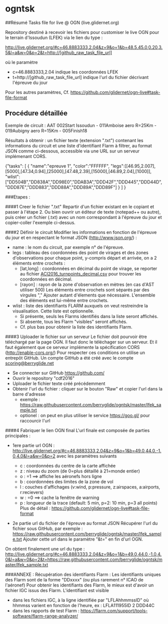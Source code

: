 # ogntsk

##Résumé
Tasks file for live @ OGN (live.glidernet.org)

Repository destiné à recevoir les fichiers pour customiser le live OGN pour le terrain d'Issoudun (LFEK) via le lien du type :

http://live.glidernet.org/#c=46.8883333,2.04&z=9&o=1&b=48.5,45.0,0.20,3.5&l=a&w=0&p=2&t=http://[github_raw_task_file_url]

où le paramètre
- c=46.8883333,2.04 indique les coordonnées LFEK
- t=http://[github_raw_task_file_url] indique l'url du fichier décrivant l'épreuve du jour

Pour les autres paramètres, Cf. https://github.com/glidernet/ogn-live#task-file-format

## Procédure détaillée

Exemple de circuit : AAT 002Start Issoudun - 011Amboise aero R=25Km - 019Aubigny aero R=15Km - 005Finish18

Résultats à obtenir :
un fichier texte (extension ".txt") contenant les informations du circuit et une liste d'identifiant Flarm à filtrer, au format JSON comme ci-dessous, accessible via une URL sur un serveur implémenant CORS.

{"tasks":
	[
		{	"name":"epreuve 1",
			"color":"FFFFFF",
			"legs":[[46.95,2.007],[5000],[47.34,0.94],[25000],[47.48,2.39],[15000],[46.89,2.04],[1000]],
			"wlist":["DD504B","DD838A","DD98E0","DDAB3A","DDD42F","DDD445","DDD44D","DDD87E","DDD883","DDD88A","DDD89A","DDD89F"]
		}
	]
}


###Etapes :

####1 Creer le fichier ".txt"
Repartir d'un fichier existant en le copiant et passer à l'étape 2.
Ou bien ouvrir un éditeur de texte (notepad++ ou autre), puis créer un fichier (.txt) avec un nom correspondant à l'épreuve du jour et copier-coller l'exemple ci-dessus.


####2 Définir le circuit
Modifier les informations en fonction de l'épreuve du jour et en respectant le format JSON (http://www.json.org/) :
* name : le nom du circuit, par exemple n° de l'épreuve.
* legs : tableau des coordonnées des point de virages et des zones d'observations pour chaque point, y-compris départ et arrivée, on a 2 éléments entre crochets :
  * [lat,long] : coordonnées en décimal du point de virage, se reporter au fichier [ACI2016_turnpoints_decimal.csv](https://docs.google.com/spreadsheets/d/1UsPojxs7OVxnAw9IzZCAAyTUT9_x7tmEmIborCp2MtM) pour trouver les coordonnées en décimal.
  * [rayon] : rayon de la zone d'observation en mètres (en cas d'AST utiliser 500)
Les éléments entre crochets sont séparés par des virgules ","
Ajouter autant d'élements que nécessaire.
L'ensemble des éléments est lui-même entre crochets.
* wlist : liste des identifiants FLARM auxquels on veut restreindre la visualisation. Cette liste est optionnelle.
  * Si présente, seuls les Flarms identifiés dans la liste seront affichés.
  * Si absente, tous les Flarm "visibles" seront affichés.
  * Cf. plus bas pour obtenir la liste des identifiants Flarm.


####3 Uploader le fichier sur un serveur
Le fichier doit pourvoir être téléchargé par la page OGN.
Il faut donc le téléchager sur un serveur. Et il faut également que ce serveur implémente la spécification CORS (http://enable-cors.org/)
Pour respecter ces conditions on utilise un entrepôt GitHub. Un compte GitHub a été créé avec le compte scoring@berryglide.net
* Se connecter sur GitHub https://github.com/
* Ouvrir le repository "cdf2016"
* Uploader le fichier texte créé précédemment
* Obtenir l'url du fichier : cliquer sur le bouton "Raw" et copier l'url dans la barre d'adresse
  * exemple : https://raw.githubusercontent.com/berryglide/ogntsk/master/lfek_sample.txt
  * optionel : on peut en plus utiliser le service https://goo.gl/ pour raccourcir l'url


####4 Fabriquer le lien OGN final
L'url finale est composée de parties principales :

* 1ere partie url OGN : http://live.glidernet.org/#c=46.8883333,2.04&z=9&o=1&b=49.0,44.0,-1.0,4.0&l=a&w=0&p=2
avec les paramètres suivants
  * c : coordonnées du centre de la carte affichée
  * z : niveau du zoom (de 0=plus détaillé à 21=monde entier)
  * o : =1 ==> affiche les aéronefs hors ligne
  * b : coordonnées des limites de la zone de vol
  * l : couches d'affichages (v:wind, p:pressure, z:airspaces, a:airports, r:recievers)
  * w : =0 ==> cache la fenêtre de warning
  * p : longueur de la trace (default: 5 min, p=2: 10 min, p=3 all points)
Plus de détail : https://github.com/glidernet/ogn-live#task-file-format
		
* 2e partie url du fichier de l'épreuve au format JSON
Récupérer l'url du fichier sous GitHub, par exemple : https://raw.githubusercontent.com/berryglide/ogntsk/master/lfek_sample.txt
Ajouter cette url dans le paramètre "&t=" en fin d'url OGN.

On obtient finalement une url du type :
http://live.glidernet.org/#c=46.8883333,2.04&z=9&o=1&b=49.0,44.0,-1.0,4.0&l=a&w=0&p=2&t=https://raw.githubusercontent.com/berryglide/ogntsk/master/lfek_sample.txt




###ANNEXE : Récupération des identifiants Flarm :
Les identifiants uniques des Flarm sont de la forme "DDxxxx" (ou plus rarement n° ICAO de l'aéronef)
Pour obtenir les identifiants des Flarm, le mieux est d'avoir un fichier IGC issus des Flarm.
L'identifiant est visible
* dans les fichiers IGC, à la ligne identifiée par "LFLAhhmmssID" où hhmmss varient en fonction de l'heure, ex : LFLA111955ID 2 DDD44C
* dans les rapports de test Flarm : https://flarm.com/support/tools-software/flarm-range-analyzer/
